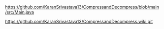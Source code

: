 https://github.com/KaranSrivastava13/CompressandDecompress/blob/main/src/Main.java

https://github.com/KaranSrivastava13/CompressandDecompress.wiki.git
